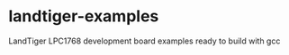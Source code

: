 landtiger-examples
==================

LandTiger LPC1768 development board examples ready to build with gcc
